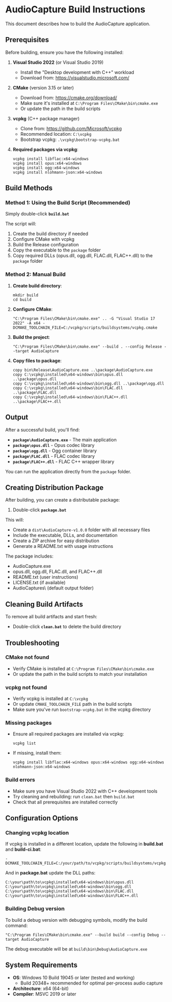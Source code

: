 # AudioCapture Build Instructions

This document describes how to build the AudioCapture application.

## Prerequisites

Before building, ensure you have the following installed:

1. **Visual Studio 2022** (or Visual Studio 2019)
   - Install the "Desktop development with C++" workload
   - Download from: https://visualstudio.microsoft.com/

2. **CMake** (version 3.15 or later)
   - Download from: https://cmake.org/download/
   - Make sure it's installed at `C:\Program Files\CMake\bin\cmake.exe`
   - Or update the path in the build scripts

3. **vcpkg** (C++ package manager)
   - Clone from: https://github.com/Microsoft/vcpkg
   - Recommended location: `C:\vcpkg`
   - Bootstrap vcpkg: `.\vcpkg\bootstrap-vcpkg.bat`

4. **Required packages via vcpkg**:
   ```batch
   vcpkg install libflac:x64-windows
   vcpkg install opus:x64-windows
   vcpkg install ogg:x64-windows
   vcpkg install nlohmann-json:x64-windows
   ```

## Build Methods

### Method 1: Using the Build Script (Recommended)

Simply double-click **`build.bat`**

The script will:
1. Create the build directory if needed
2. Configure CMake with vcpkg
3. Build the Release configuration
4. Copy the executable to the `package` folder
5. Copy required DLLs (opus.dll, ogg.dll, FLAC.dll, FLAC++.dll) to the `package` folder

### Method 2: Manual Build

1. **Create build directory**:
   ```batch
   mkdir build
   cd build
   ```

2. **Configure CMake**:
   ```batch
   "C:\Program Files\CMake\bin\cmake.exe" .. -G "Visual Studio 17 2022" -A x64 -DCMAKE_TOOLCHAIN_FILE=C:/vcpkg/scripts/buildsystems/vcpkg.cmake
   ```

3. **Build the project**:
   ```batch
   "C:\Program Files\CMake\bin\cmake.exe" --build . --config Release --target AudioCapture
   ```

4. **Copy files to package**:
   ```batch
   copy bin\Release\AudioCapture.exe ..\package\AudioCapture.exe
   copy C:\vcpkg\installed\x64-windows\bin\opus.dll ..\package\opus.dll
   copy C:\vcpkg\installed\x64-windows\bin\ogg.dll ..\package\ogg.dll
   copy C:\vcpkg\installed\x64-windows\bin\FLAC.dll ..\package\FLAC.dll
   copy C:\vcpkg\installed\x64-windows\bin\FLAC++.dll ..\package\FLAC++.dll
   ```

## Output

After a successful build, you'll find:

- **`package\AudioCapture.exe`** - The main application
- **`package\opus.dll`** - Opus codec library
- **`package\ogg.dll`** - Ogg container library
- **`package\FLAC.dll`** - FLAC codec library
- **`package\FLAC++.dll`** - FLAC C++ wrapper library

You can run the application directly from the `package` folder.

## Creating Distribution Package

After building, you can create a distributable package:

1. Double-click **`package.bat`**

This will:
- Create a `dist\AudioCapture-v1.0.0` folder with all necessary files
- Include the executable, DLLs, and documentation
- Create a ZIP archive for easy distribution
- Generate a README.txt with usage instructions

The package includes:
- AudioCapture.exe
- opus.dll, ogg.dll, FLAC.dll, and FLAC++.dll
- README.txt (user instructions)
- LICENSE.txt (if available)
- AudioCaptures\ (default output folder)

## Cleaning Build Artifacts

To remove all build artifacts and start fresh:

- Double-click **`clean.bat`** to delete the build directory

## Troubleshooting

### CMake not found
- Verify CMake is installed at `C:\Program Files\CMake\bin\cmake.exe`
- Or update the path in the build scripts to match your installation

### vcpkg not found
- Verify vcpkg is installed at `C:\vcpkg`
- Or update `CMAKE_TOOLCHAIN_FILE` path in the build scripts
- Make sure you've run `bootstrap-vcpkg.bat` in the vcpkg directory

### Missing packages
- Ensure all required packages are installed via vcpkg:
  ```batch
  vcpkg list
  ```
- If missing, install them:
  ```batch
  vcpkg install libflac:x64-windows opus:x64-windows ogg:x64-windows nlohmann-json:x64-windows
  ```

### Build errors
- Make sure you have Visual Studio 2022 with C++ development tools
- Try cleaning and rebuilding: run `clean.bat` then `build.bat`
- Check that all prerequisites are installed correctly

## Configuration Options

### Changing vcpkg location
If vcpkg is installed in a different location, update the following in **build.bat** and **build-ci.bat**:

```batch
-DCMAKE_TOOLCHAIN_FILE=C:/your/path/to/vcpkg/scripts/buildsystems/vcpkg.cmake
```

And in **package.bat** update the DLL paths:
```batch
C:\your\path\to\vcpkg\installed\x64-windows\bin\opus.dll
C:\your\path\to\vcpkg\installed\x64-windows\bin\ogg.dll
C:\your\path\to\vcpkg\installed\x64-windows\bin\FLAC.dll
C:\your\path\to\vcpkg\installed\x64-windows\bin\FLAC++.dll
```

### Building Debug version

To build a debug version with debugging symbols, modify the build command:

```batch
"C:\Program Files\CMake\bin\cmake.exe" --build build --config Debug --target AudioCapture
```

The debug executable will be at `build\bin\Debug\AudioCapture.exe`

## System Requirements

- **OS**: Windows 10 Build 19045 or later (tested and working)
  - Build 20348+ recommended for optimal per-process audio capture
- **Architecture**: x64 (64-bit)
- **Compiler**: MSVC 2019 or later
